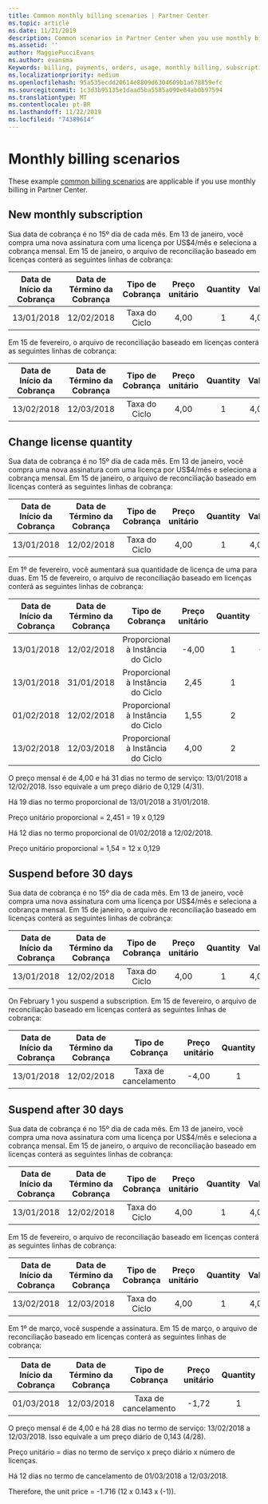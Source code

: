 ```yaml
---
title: Common monthly billing scenarios | Partner Center
ms.topic: article
ms.date: 11/21/2019
description: Common scenarios in Partner Center when you use monthly billing (such as adding new subscriptions, changing license quantity, and suspending subscriptions.)
ms.assetid: ''
author: MaggiePucciEvans
ms.author: evansma
Keywords: billing, payments, orders, usage, monthly billing, subscriptions, reconciliation file
ms.localizationpriority: medium
ms.openlocfilehash: 95a535ecdd20614e8809d6304609b1a678859efc
ms.sourcegitcommit: 1c3d3b95135e1daad5ba5585a090e84ab0b97594
ms.translationtype: MT
ms.contentlocale: pt-BR
ms.lasthandoff: 11/22/2019
ms.locfileid: "74389614"
---
```

# <a name="monthly-billing-scenarios"></a>Monthly billing scenarios

These example [common billing scenarios](common-billing-scenarios.md) are applicable if you use monthly billing in Partner Center.

## <a name="new-monthly-subscription"></a>New monthly subscription

Sua data de cobrança é no 15º dia de cada mês. Em 13 de janeiro, você compra uma nova assinatura com uma licença por US$4/mês e seleciona a cobrança mensal. Em 15 de janeiro, o arquivo de reconciliação baseado em licenças conterá as seguintes linhas de cobrança:

|Data de Início da Cobrança |Data de Término da Cobrança |Tipo de Cobrança |Preço unitário |Quantity |Valor |
|       :---:      |    :---:       | :---:      |:---:      |:---:    |:---:  |
|13/01/2018         |12/02/2018    |Taxa do Ciclo   |4,00       |1        |4,00 |

Em 15 de fevereiro, o arquivo de reconciliação baseado em licenças conterá as seguintes linhas de cobrança:

|Data de Início da Cobrança |Data de Término da Cobrança |Tipo de Cobrança |Preço unitário |Quantity |Valor |
|       :---:      |    :---:       | :---:      |:---:      |:---:    |:---:  |
|13/02/2018         |12/03/2018    |Taxa do Ciclo   |4,00       |1        |4,00 |

## <a name="change-license-quantity"></a>Change license quantity

Sua data de cobrança é no 15º dia de cada mês. Em 13 de janeiro, você compra uma nova assinatura com uma licença por US$4/mês e seleciona a cobrança mensal. Em 15 de janeiro, o arquivo de reconciliação baseado em licenças conterá as seguintes linhas de cobrança:

|Data de Início da Cobrança |Data de Término da Cobrança |Tipo de Cobrança |Preço unitário |Quantity |Valor |
|       :---:      |    :---:       | :---:      |:---:      |:---:    |:---:  |
|13/01/2018         |12/02/2018    |Taxa do Ciclo   |4,00       |1        |4,00    |

Em 1º de fevereiro, você aumentará sua quantidade de licença de uma para duas. Em 15 de fevereiro, o arquivo de reconciliação baseado em licenças conterá as seguintes linhas de cobrança:

|Data de Início da Cobrança |Data de Término da Cobrança |Tipo de Cobrança |Preço unitário |Quantity |Valor |
|       :---:      |    :---:       | :---:      |:---:      |:---:    |:---:  |
| 13/01/2018        |12/02/2018    |Proporcional à Instância do Ciclo   |-4,00       |1        |-4,00   |
|13/01/2018         |31/01/2018    | Proporcional à Instância do Ciclo   |2,45       |1        |2,45    |
|01/02/2018         |12/02/2018    | Proporcional à Instância do Ciclo   |1,55       |2        |3,10    |
|13/02/2018         |12/03/2018    | Proporcional à Instância do Ciclo   |4,00       |2        |8,00    |

O preço mensal é de 4,00 e há 31 dias no termo de serviço: 13/01/2018 a 12/02/2018. Isso equivale a um preço diário de 0,129 (4/31).

Há 19 dias no termo proporcional de 13/01/2018 a 31/01/2018.

Preço unitário proporcional = 2,451 = 19 x 0,129

Há 12 dias no termo proporcional de 01/02/2018 a 12/02/2018.

Preço unitário proporcional = 1,54 = 12 x 0,129

## <a name="suspend-before-30-days"></a>Suspend before 30 days

Sua data de cobrança é no 15º dia de cada mês. Em 13 de janeiro, você compra uma nova assinatura com uma licença por US$4/mês e seleciona a cobrança mensal. Em 15 de janeiro, o arquivo de reconciliação baseado em licenças conterá as seguintes linhas de cobrança:

|Data de Início da Cobrança |Data de Término da Cobrança |Tipo de Cobrança |Preço unitário |Quantity |Valor |
|       :---:      |    :---:       | :---:      |:---:      |:---:    |:---:  |
|13/01/2018         |12/02/2018    |Taxa do Ciclo   |4,00       |1        |4,00    |

On February 1 you suspend a subscription. Em 15 de fevereiro, o arquivo de reconciliação baseado em licenças conterá as seguintes linhas de cobrança:

|Data de Início da Cobrança |Data de Término da Cobrança |Tipo de Cobrança |Preço unitário |Quantity |Valor |
|       :---:      |    :---:       | :---:      |:---:      |:---:    |:---:  |
13/01/2018|12/02/2018|Taxa de cancelamento|-4,00|1|-4,00

## <a name="suspend-after-30-days"></a>Suspend after 30 days

Sua data de cobrança é no 15º dia de cada mês. Em 13 de janeiro, você compra uma nova assinatura com uma licença por US$4/mês e seleciona a cobrança mensal. Em 15 de janeiro, o arquivo de reconciliação baseado em licenças conterá as seguintes linhas de cobrança:

|Data de Início da Cobrança |Data de Término da Cobrança |Tipo de Cobrança |Preço unitário |Quantity |Valor |
|       :---:      |    :---:       | :---:      |:---:      |:---:    |:---:  |
13/01/2018|12/02/2018|Taxa do Ciclo|4,00|1|4,00

Em 15 de fevereiro, o arquivo de reconciliação baseado em licenças conterá as seguintes linhas de cobrança:

|Data de Início da Cobrança |Data de Término da Cobrança |Tipo de Cobrança |Preço unitário |Quantity |Valor |
|       :---:      |    :---:       | :---:      |:---:      |:---:    |:---:  |
13/02/2018|12/03/2018|Taxa do Ciclo|4,00|1|4,00

Em 1º de março, você suspende a assinatura. Em 15 de março, o arquivo de reconciliação baseado em licenças conterá as seguintes linhas de cobrança:

|Data de Início da Cobrança |Data de Término da Cobrança |Tipo de Cobrança |Preço unitário |Quantity |Valor |
|       :---:      |    :---:       | :---:      |:---:      |:---:    |:---:  |
01/03/2018|12/03/2018|Taxa de cancelamento|-1,72|1|-1,72

O preço mensal é de 4,00 e há 28 dias no termo de serviço: 13/02/2018 a 12/03/2018. Isso equivale a um preço diário de 0,143 (4/28).

Preço unitário = dias no termo de serviço x preço diário x número de licenças.

Há 12 dias no termo de cancelamento de 01/03/2018 a 12/03/2018.

Therefore, the unit price = -1.716 (12 x 0.143 x (-1)).
